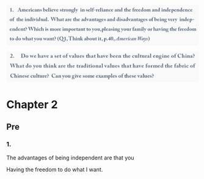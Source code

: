 ![](2021-03-17-21-41-41.png)

![](2021-03-17-21-41-32.png)

# Chapter 2

## Pre

### 1.

The advantages of being independent are that you 

Having the freedom to do what I want.

